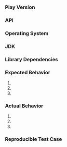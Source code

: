 <!--- Copyright (C) from 2022 The Play Framework Contributors <https://github.com/playframework>, 2011-2021 Lightbend Inc. <https://www.lightbend.com> -->

<!--

If you are reporting a bug, please be informative. This template can guide you to provide basic information, but you are not limited to that.

### Are you looking for help?

This is an issue tracker, used to manage and track the development of Play. It is not a support system and so it is not a place to ask questions or get help. If you're not sure if you have found a bug, or if you have a feature request, the best place to start is with either the [Discuss Play Forum](https://discuss.playframework.com) or [Stack Overflow](http://stackoverflow.com/questions/ask?tags=playframework).

-->

### Play Version

<!-- The Play version used in project/plugins.sbt -->


### API

<!-- If the project is using Scala, Java or both -->


### Operating System

<!-- Use `uname -a` if on Linux -->


### JDK

<!-- Paste the output from `java -version` at the command line. -->

### Library Dependencies

<!-- If this is an issue that involves integration with another system, include the exact version and OS of the other system, including any intermediate drivers or APIs i.e. if you connect to a PostgreSQL database, include both the version / OS of PostgreSQL and the JDBC driver version used to connect to the database. -->

### Expected Behavior

<!-- Please describe the expected behavior of the issue, starting from the first action. -->

1.
2.
3.

### Actual Behavior

<!--

Please provide a description of what actually happens, working from the same starting point.

Be descriptive: "it doesn't work" does not describe what the behavior actually is -- instead, say "the page renders a 500 error code with no body content."  Copy and paste logs, and include any URLs.  Turn on internal Play logging with `<logger name="play" value="TRACE"/>` if there is no log output.

-->

1.
2.
3.

### Reproducible Test Case

<!--

Please provide a PR with a failing test.  

If the issue is more complex or requires configuration, please provide a link to a project on Github that reproduces the issue.

-->